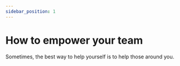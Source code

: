 ```yaml
---
sidebar_position: 1
---
```


# How to empower your team

Sometimes, the best way to help yourself is to help those around you.
